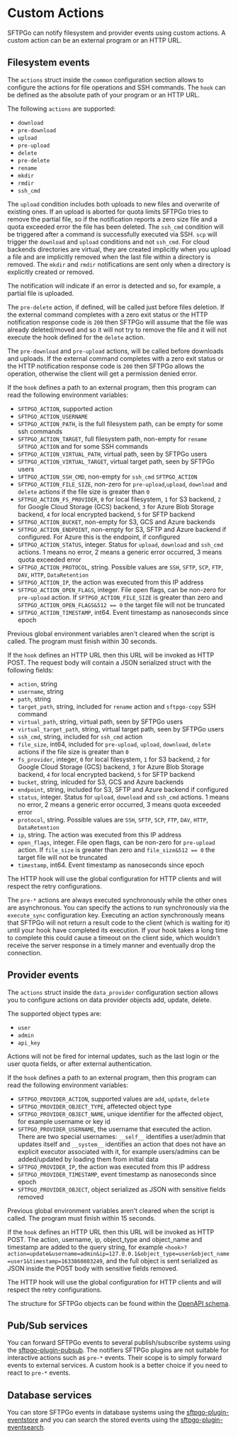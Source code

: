 # Custom Actions

SFTPGo can notify filesystem and provider events using custom actions. A custom action can be an external program or an HTTP URL.

## Filesystem events

The `actions` struct inside the `common` configuration section allows to configure the actions for file operations and SSH commands.
The `hook` can be defined as the absolute path of your program or an HTTP URL.

The following `actions` are supported:

- `download`
- `pre-download`
- `upload`
- `pre-upload`
- `delete`
- `pre-delete`
- `rename`
- `mkdir`
- `rmdir`
- `ssh_cmd`

The `upload` condition includes both uploads to new files and overwrite of existing ones. If an upload is aborted for quota limits SFTPGo tries to remove the partial file, so if the notification reports a zero size file and a quota exceeded error the file has been deleted. The `ssh_cmd` condition will be triggered after a command is successfully executed via SSH. `scp` will trigger the `download` and `upload` conditions and not `ssh_cmd`.
For cloud backends directories are virtual, they are created implicitly when you upload a file and are implicitly removed when the last file within a directory is removed. The `mkdir` and `rmdir` notifications are sent only when a directory is explicitly created or removed.

The notification will indicate if an error is detected and so, for example, a partial file is uploaded.

The `pre-delete` action, if defined, will be called just before files deletion. If the external command completes with a zero exit status or the HTTP notification response code is `200` then SFTPGo will assume that the file was already deleted/moved and so it will not try to remove the file and it will not execute the hook defined for the `delete` action.

The `pre-download` and `pre-upload` actions, will be called before downloads and uploads. If the external command completes with a zero exit status or the HTTP notification response code is `200` then SFTPGo allows the operation, otherwise the client will get a permission denied error.

If the `hook` defines a path to an external program, then this program can read the following environment variables:

- `SFTPGO_ACTION`, supported action
- `SFTPGO_ACTION_USERNAME`
- `SFTPGO_ACTION_PATH`, is the full filesystem path, can be empty for some ssh commands
- `SFTPGO_ACTION_TARGET`, full filesystem path, non-empty for `rename` `SFTPGO_ACTION` and for some SSH commands
- `SFTPGO_ACTION_VIRTUAL_PATH`, virtual path, seen by SFTPGo users
- `SFTPGO_ACTION_VIRTUAL_TARGET`, virtual target path, seen by SFTPGo users
- `SFTPGO_ACTION_SSH_CMD`, non-empty for `ssh_cmd` `SFTPGO_ACTION`
- `SFTPGO_ACTION_FILE_SIZE`, non-zero for `pre-upload`,`upload`, `download` and `delete` actions if the file size is greater than `0`
- `SFTPGO_ACTION_FS_PROVIDER`, `0` for local filesystem, `1` for S3 backend, `2` for Google Cloud Storage (GCS) backend, `3` for Azure Blob Storage backend, `4` for local encrypted backend, `5` for SFTP backend
- `SFTPGO_ACTION_BUCKET`, non-empty for S3, GCS and Azure backends
- `SFTPGO_ACTION_ENDPOINT`, non-empty for S3, SFTP and Azure backend if configured. For Azure this is the endpoint, if configured
- `SFTPGO_ACTION_STATUS`, integer. Status for `upload`, `download` and `ssh_cmd` actions. 1 means no error, 2 means a generic error occurred, 3 means quota exceeded error
- `SFTPGO_ACTION_PROTOCOL`, string. Possible values are `SSH`, `SFTP`, `SCP`, `FTP`, `DAV`, `HTTP`, `DataRetention`
- `SFTPGO_ACTION_IP`, the action was executed from this IP address
- `SFTPGO_ACTION_OPEN_FLAGS`, integer. File open flags, can be non-zero for `pre-upload` action. If `SFTPGO_ACTION_FILE_SIZE` is greater than zero and `SFTPGO_ACTION_OPEN_FLAGS&512 == 0` the target file will not be truncated
- `SFTPGO_ACTION_TIMESTAMP`, int64. Event timestamp as nanoseconds since epoch

Previous global environment variables aren't cleared when the script is called.
The program must finish within 30 seconds.

If the `hook` defines an HTTP URL then this URL will be invoked as HTTP POST. The request body will contain a JSON serialized struct with the following fields:

- `action`, string
- `username`, string
- `path`, string
- `target_path`, string, included for `rename` action and `sftpgo-copy` SSH command
- `virtual_path`, string, virtual path, seen by SFTPGo users
- `virtual_target_path`, string, virtual target path, seen by SFTPGo users
- `ssh_cmd`, string, included for `ssh_cmd` action
- `file_size`, int64, included for `pre-upload`, `upload`, `download`, `delete` actions if the file size is greater than `0`
- `fs_provider`, integer, `0` for local filesystem, `1` for S3 backend, `2` for Google Cloud Storage (GCS) backend, `3` for Azure Blob Storage backend, `4` for local encrypted backend, `5` for SFTP backend
- `bucket`, string, inlcuded for S3, GCS and Azure backends
- `endpoint`, string, included for S3, SFTP and Azure backend if configured
- `status`, integer. Status for `upload`, `download` and `ssh_cmd` actions. 1 means no error, 2 means a generic error occurred, 3 means quota exceeded error
- `protocol`, string. Possible values are `SSH`, `SFTP`, `SCP`, `FTP`, `DAV`, `HTTP`, `DataRetention`
- `ip`, string. The action was executed from this IP address
- `open_flags`, integer. File open flags, can be non-zero for `pre-upload` action. If `file_size` is greater than zero and `file_size&512 == 0` the target file will not be truncated
- `timestamp`, int64. Event timestamp as nanoseconds since epoch

The HTTP hook will use the global configuration for HTTP clients and will respect the retry configurations.

The `pre-*` actions are always executed synchronously while the other ones are asynchronous. You can specify the actions to run synchronously via the `execute_sync` configuration key. Executing an action synchronously means that SFTPGo will not return a result code to the client (which is waiting for it) until your hook have completed its execution. If your hook takes a long time to complete this could cause a timeout on the client side, which wouldn't receive the server response in a timely manner and eventually drop the connection.

## Provider events

The `actions` struct inside the `data_provider` configuration section allows you to configure actions on data provider objects add, update, delete.

The supported object types are:

- `user`
- `admin`
- `api_key`

Actions will not be fired for internal updates, such as the last login or the user quota fields, or after external authentication.

If the `hook` defines a path to an external program, then this program can read the following environment variables:

- `SFTPGO_PROVIDER_ACTION`, supported values are `add`, `update`, `delete`
- `SFTPGO_PROVIDER_OBJECT_TYPE`, affetected object type
- `SFTPGO_PROVIDER_OBJECT_NAME`, unique identifier for the affected object, for example username or key id
- `SFTPGO_PROVIDER_USERNAME`, the username that executed the action. There are two special usernames: `__self__` identifies a user/admin that updates itself and `__system__` identifies an action that does not have an explicit executor associated with it, for example users/admins can be added/updated by loading them from initial data
- `SFTPGO_PROVIDER_IP`, the action was executed from this IP address
- `SFTPGO_PROVIDER_TIMESTAMP`, event timestamp as nanoseconds since epoch
- `SFTPGO_PROVIDER_OBJECT`, object serialized as JSON with sensitive fields removed

Previous global environment variables aren't cleared when the script is called.
The program must finish within 15 seconds.

If the `hook` defines an HTTP URL then this URL will be invoked as HTTP POST. The action, username, ip, object_type and object_name and timestamp are added to the query string, for example `<hook>?action=update&username=admin&ip=127.0.0.1&object_type=user&object_name=user1&timestamp=1633860803249`, and the full object is sent serialized as JSON inside the POST body with sensitive fields removed.

The HTTP hook will use the global configuration for HTTP clients and will respect the retry configurations.

The structure for SFTPGo objects can be found within the [OpenAPI schema](../openapi/openapi.yaml).

## Pub/Sub services

You can forward SFTPGo events to several publish/subscribe systems using the [sftpgo-plugin-pubsub](https://github.com/sftpgo/sftpgo-plugin-pubsub). The notifiers SFTPGo plugins are not suitable for interactive actions such as `pre-*` events. Their scope is to simply forward events to external services. A custom hook is a better choice if you need to react to `pre-*` events.

## Database services

You can store SFTPGo events in database systems using the [sftpgo-plugin-eventstore](https://github.com/sftpgo/sftpgo-plugin-eventstore) and you can search the stored events using the [sftpgo-plugin-eventsearch](https://github.com/sftpgo/sftpgo-plugin-eventsearch).
